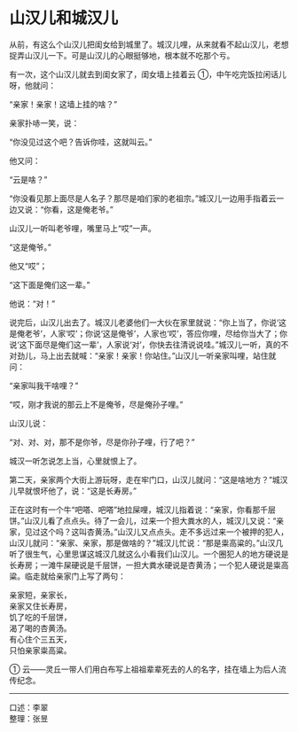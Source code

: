# 山汉儿和城汉儿

从前，有这么个山汉儿把闺女给到城里了。城汉儿哩，从来就看不起山汉儿，老想捉弄山汉儿一下。可是山汉儿的心眼挺够地，根本就不吃那个亏。

有一次，这个山汉儿就去到闺女家了，闺女墙上挂着云 ①，中午吃完饭拉闲话儿呀，他就问：

“亲家！亲家！这墙上挂的啥？”

亲家扑哧一笑，说：

“你没见过这个吧？告诉你哇，这就叫云。”

他又问：

“云是啥？”

“你没看见那上面尽是人名子？那尽是咱们家的老祖宗。”城汉儿一边用手指着云一边又说：“你看，这是俺老爷。”

山汉儿一听叫老爷哩，嘴里马上“哎”一声。

“这是俺爷。”

他又“哎”；

“这下面是俺们这一辈。”

他说：“对！”

说完后，山汉儿出去了。城汉儿老婆他们一大伙在家里就说：“你上当了，你说‘这是俺老爷’，人家‘哎’；你说‘这是俺爷’，人家也‘哎’，答应你哩，尽给你当大了；你说‘这下面尽是俺们这一辈’，人家说‘对’，你快去往清说说哇。”城汉儿一听，真的不对劲儿，马上出去就喊：“亲家！亲家！你站住。”山汉儿一听亲家叫哩，站住就问：

“亲家叫我干啥哩？”

“哎，刚才我说的那云上不是俺爷，尽是俺孙子哩。”

山汉儿说：

“对、对、对，那不是你爷，尽是你孙子哩，行了吧？”

城汉一听怎说怎上当，心里就恨上了。

第二天，亲家两个大街上游玩呀，走在牢门口，山汉儿就问：“这是啥地方？”城汉儿早就恨坏他了，说：“这是长寿房。”

正在这时有一个牛“吧嗒、吧嗒”地拉屎哩，城汉儿指着说：“亲家，你看那千层饼。”山汉儿看了点点头。待了一会儿，过来一个担大粪水的人，城汉儿又说：“亲家，见过这个吗？这叫杏黄汤。”山汉儿又点点头。走不多远过来一个被押的犯人，山汉儿就问：“亲家、亲家，那是做啥的？”城汉儿忙说：“那是粜高粱的。”山汉几听了很生气，心里思谋这城汉几就这么小看我们山汉儿。一个圈犯人的地方硬说是长寿房；一滩牛屎硬说是千层饼，一担大粪水硬说是杏黄汤；一个犯人硬说是粜高粱。临走就给亲家门上写了两句：

亲家短，亲家长，  
亲家又住长寿房，  
饥了吃的千层饼，  
渴了喝的杏黄汤。  
有心住个三五天，  
只怕亲家粜高粱。

① 云——灵丘一带人们用白布写上祖祖辈辈死去的人的名字，挂在墙上为后人流传纪念。

---

口述：李翠  
整理：张昱
